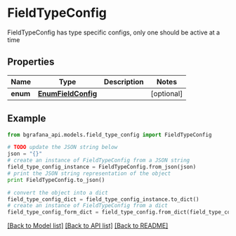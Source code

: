 # FieldTypeConfig

FieldTypeConfig has type specific configs, only one should be active at a time

## Properties
Name | Type | Description | Notes
------------ | ------------- | ------------- | -------------
**enum** | [**EnumFieldConfig**](EnumFieldConfig.md) |  | [optional] 

## Example

```python
from bgrafana_api.models.field_type_config import FieldTypeConfig

# TODO update the JSON string below
json = "{}"
# create an instance of FieldTypeConfig from a JSON string
field_type_config_instance = FieldTypeConfig.from_json(json)
# print the JSON string representation of the object
print FieldTypeConfig.to_json()

# convert the object into a dict
field_type_config_dict = field_type_config_instance.to_dict()
# create an instance of FieldTypeConfig from a dict
field_type_config_form_dict = field_type_config.from_dict(field_type_config_dict)
```
[[Back to Model list]](../README.md#documentation-for-models) [[Back to API list]](../README.md#documentation-for-api-endpoints) [[Back to README]](../README.md)


